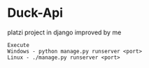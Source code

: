 # Duck-Api

platzi project in django improved by me 

```
Execute 
Windows - python manage.py runserver <port> 
Linux - ./manage.py runserver <port>
```
